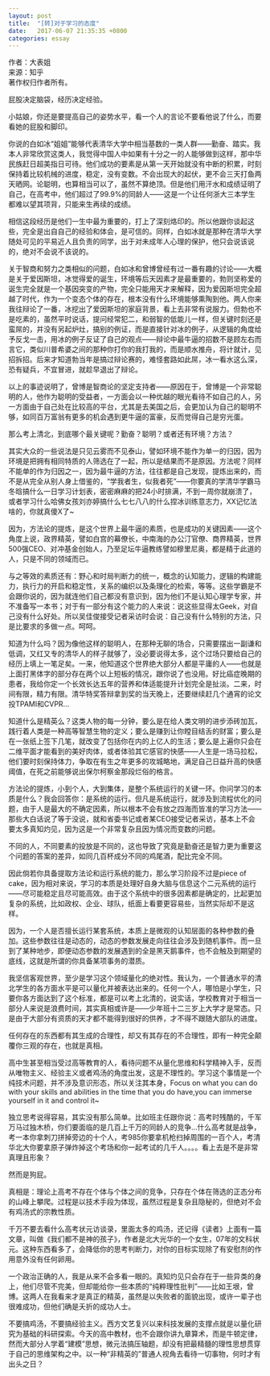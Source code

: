 ```yaml
---
layout: post
title:  "[转]对于学习的态度"
date:   2017-06-07 21:35:35 +0800
categories: essay
---
```


作者：大表姐  
来源：知乎  
著作权归作者所有。  

屁股决定脑袋，经历决定经验。

小姑娘，你还是要提高自己的姿势水平，看一个人的言论不要看他说了什么，而要看她的屁股和脚印。

你说的白如冰“姐姐”能够代表清华大学中相当基数的一类人群——勤奋、踏实。我本人非常欣赏这类人，我觉得中国人中如果有十分之一的人能够做到这样，那中华民族赶日超美指日可待。他们成功的要素是从第一天开始就没有中断的积累，时刻保持着比较机械的进度，稳定，没有变数。不会出现大的起伏，更不会三天打鱼两天晒网。论聪明，也算相当可以了，虽然不算绝顶。但是他们用汗水和成绩证明了自己，在高考中，他们超过了99.9%的同龄人——这是一个让任何浙大三本学生都难以望其项背，只能来生再续的成绩。

相信这段经历是他们一生中最为重要的，打上了深刻烙印的。所以他跟你谈起这些，完全是出自自己的经验和体会，是可信的。同样，白如冰就是那种在清华大学随处可见的平易近人且负责的同学，出于对未成年人心理的保护，他只会说该说的，绝对不会说不该说的。

关于智商和努力之类相似的问题，白如冰和曾博曾经有过一番有趣的讨论——大概是关于爱因斯坦，冰觉得爱的诞生，环境等后天因素才是最重要的，勃则坚称爱的诞生完全就是一个基因突变的产物，完全只能用天才来解释，因为爱因斯坦完全超越了时代，作为一个变态个体的存在，根本没有什么环境能够熏陶到他。两人你来我往辩论了一番，冰挖出了爱因斯坦的家庭背景，看上去非常有说服力。但勃也不是吃素的，虽然平时说话，提问经常犯二，和弱智的低能儿一样，但关键时刻还是蛮屌的，并没有另起炉灶，搞别的例证，而是直接针对冰的例子，从逻辑的角度给予反戈一击，用冰的例子反证了自己的观点——辩论中最牛逼的招数不是顾左右而言它，类似川普希婆之间的那种你打你的我打我的，而是顺水推舟，将计就计，见招拆招。后来才知道勃当年是搞过辩论赛的，难怪套路如此屌，冰一看水这么深，恐有疑兵，不宜冒进，就趁早退出了辩论。

以上的事迹说明了，曾博是智商论的坚定支持者——原因在于，曾博是一个非常聪明的人，他作为聪明的受益者，一方面会以一种优越的眼光看待不如自己的人，另一方面由于自己处在比较高的平台，尤其是去美国之后，会更加认为自己的聪明不够，如同百万富翁有更多的机会遇到更牛逼的富豪，反而觉得自己是穷光蛋。

那么考上清北，到底哪个最关键呢？勤奋？聪明？或者还有环境？方法？

其实大众的一些说法是只见云雾而不见泰山，譬如环境不能作为单一的归因，因为环境是把拥有相同特质的人筛选在了一起，所以是结果而不是原因。方法呢？同样不能单的作为归因之一，因为最牛逼的方法，往往都是自己发现，提炼出来的，而不是从完全从别人身上借鉴的，“学我者生，似我者死”——你要真的学清华学霸马冬晗搞什么一日学习计划表，密密麻麻的把24小时排满，不到一周你就崩溃了，或者学习什么哈佛女孩刘亦婷搞什么七七八八的什么捏冰训练意志力，XX记忆法啥的，你就真傻X了~

因为，方法论的提炼，是这个世界上最牛逼的素质，也是成功的关键因素——这个角度上说，政界精英，譬如白宫的幕僚长，中南海的办公汀官僚、商界精英，世界500强CEO、对冲基金创始人，乃至足坛牛逼教练譬如穆里尼奥，都是精于此道的人，只是不同的领域而已。

与之等效的素质还有：野心和时局判断力的统一，概念的认知能力，逻辑的构建能力，执行力的开启和稳定性，关系的编织以及条理化的检索，等等。这些学霸是不会跟你说的，因为就连他们自己都没有意识到，因为他们不是认知心理学专家，并不准备写一本书；对于有一部分有这个能力的人来说：说这些显得太Geek，对自己没有什么好处。所以吴佳俊接受记者采访时会说：自己没有什么特别的方法，只是比要求的多做一点。呵呵。

知道为什么吗？因为像他这样的聪明人，在那种无聊的场合，只需要摆出一副谦和低调，又红又专的清华人的样子就够了，没必要说得太多，这个过场只要给自己的经历上填上一笔足矣。一来，他知道这个世界绝大部分人都是平庸的人——也就是上面打黑体字的部分存在两个以上短板的情况，跟你说了也没用。好比癌症晚期的患者，我给你定一个长效长达五年的营养和体适能提升计划完全是扯淡。二来，时间有限，精力有限。清华特奖答辩拿到奖的当天晚上，还要继续赶几个通宵的论文投TPAMI和CVPR...

知道什么是精英么？这类人物的每一分钟，要么是在给人类文明的进步添砖加瓦，践行着人类是一种高等智慧生物的定义；要么是赚到让你瞠目结舌的财富；要么是在一张纸上签下几笔，就改变了包括你在内的上亿人的生活；要么是上遍你只会在二维平面才能看到的美好肉体，或者体验其它感官的快感——人生是一场马拉松，他们要时刻保持体力，争取在有生之年更多的攻城略地，满足自己日益升高的快感阈值，在死之前能够说出保尔柯察金那段烂俗的格言。

方法论的提炼，小到个人，大到集体，是整个系统运行的关键一环。你问学习的本质是什么？我会回答你：是系统的运行。但凡是系统运行，就涉及到流程优化的问题，由于人是最大的不确定因素，所以根本不会有放之四海而皆准的学习方法——那些大白话说了等于没说，就和省委书记或者某CEO接受记者采访，基本上不会要太多真知灼见，因为这是一个非常复杂且因为情况而变数的问题。

不同的人，不同要素的投放是不同的，这也导致了究竟是勤奋还是智力更为重要这个问题的答案的差异，如同几百杯成分不同的鸡尾酒，配比完全不同。

因此倘若你具备提取方法论和运行系统的能力，那么学习阶段不过是piece of cake，因为相对来说，学习的本质是处理好自身大脑与信息这个二元系统的运行——尽可能稳定且尽可能高效。由于这个系统中的很多因素都是确定的，比起更加复杂的系统，比如政权、企业、球队，纸面上看要更容易些，当然实际却不是这样。

因为，一个人是否擅长运行某套系统，本质上是微观的认知层面的各种参数的叠加。这些参数往往是动态的，动态的参数发展走向往往会涉及到随机事件。而一旦到了某种地步，即便动态参数的发展遇到的全是黑天鹅事件，也不会触及到期望的底线，这就是所谓的你具备某项事务的潜质。

我坚信客观世界，至少是学习这个领域量化的绝对性。我认为，一个普通水平的清北学生的各方面水平是可以量化并被表达出来的。任何一个人，哪怕是小学生，只要你各方面达到了这个标准，都是可以考上北清的，说实话，学校教育对于相当一部分人来说是浪费时间，其实真相或许是——少年班十二三岁上大学才是常态。只是由于大部分有资质的天才都不能得到很好的供养，才不得不跟随大部队的进度。

任何存在的东西都有其生成的合理性，却又有其存在的不合理性，即有一种完全颠覆你三观的存在，也就是真相。

高中生甚至相当受过高等教育的人，看待问题不从量化思维和科学精神入手，反而从唯物主义、经验主义或者鸡汤的角度出发，这是不理性的。学习这个事情是一个纯技术问题，并不涉及意识形态，所以关注其本身，Focus on what you can do with your skills and abilities in the time that you do have,you can immerse yourself in it and control it~

独立思考说得容易，其实没有那么简单。比如班主任跟你说：高考时残酷的，千军万马过独木桥，你们要面临的是几百上千万的同龄人的竞争...什么高考就是战争，考一本你拿刺刀拼掉旁边的十个人，考985你要拿机枪扫掉周围的一百个人，考清华北大你要拿原子弹炸掉这个考场和你一起考试的几千人。。。。看上去是不是非常真理且形象？



然而是狗屁。



真相是：理论上高考不存在个体与个体之间的竞争，只存在个体在筛选的正态分布的山峰上攀爬。过程是以技术手段为体现，虽然过程是复杂且隐秘的，但绝对不会有鸡汤式的宗教性质。

千万不要去看什么高考状元访谈录，里面太多的鸡汤，还记得《读者》上面有一篇文章，叫做《我们都不是神的孩子》，作者是北大光华的一个女生，07年的文科状元。这种东西看多了，会降低你的思考判断力，对你的目标实现除了有安慰剂的作用意外没有任何卵用。

一个政治正确的人，我是从来不会多看一眼的。真知灼见只会存在于一些异类的身上，他们尽管不完美，但却能给你一些本质的“纯粹理性批判”——比如王垠，曾博。这两人在我看来才是真正的精英，虽然是以失败者的面貌出现，或许一辈子也很难成功，但他们确是夭折的成功人士。

不要搞鸡汤，不要搞经验主义。西方文艺复兴以来科技发展的支撑点就是以量化研究为基础的科研探索。今天的高中教材，也不会跟你讲九章算术，而是牛顿定律，然而大部分人学着“建模”思想，微元法搞压轴题，却没有把最精髓的理性思想贯穿于自己的思维架构之中。以一种“非精英的”普通人视角去看待一切事物，何时才有出头之日？